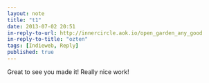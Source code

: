 ```yaml
---
layout: note
title: "t1"
date: 2013-07-02 20:51
in-reply-to-url: http://innercircle.aok.io/open_garden_any_good
in-reply-to-title: "ozten"
tags: [Indieweb, Reply]
published: true
---
```

Great to see you made it!  Really nice work! 